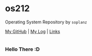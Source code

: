 # os212
Operating System Repository by `soplanz`

[My GitHub](https://github.com/Soplanz) | [My Log](https://Soplanz.github.io/os212/TXT/mylog.txt) | [Links](https://soplanz.github.io/os212/LINKS/) 
<br>
<br>
### Hello There :D
